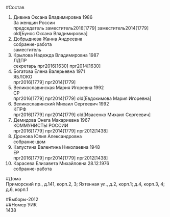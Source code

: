 #Состав  
1. Дивина Оксана Владимировна 1986  
    За женщин России  
    председатель заместитель2016[1779] заместитель2014[1779] old[Бунос Оксана Владимировна]  
2. Добрыднева Жанна Андреевна  
    собрание-работа  
    заместитель  
3. Крылова Надежда Владимировна 1987  
    ЛДПР  
    секретарь прг2016[1630] прг2014[1630]  
4. Богатова Елена Валерьевна 1971  
    ЯБЛОКО  
    прг2016[1779] прг2014[1779]  
5. Великославинская Мария Игоревна 1992  
    СР  
    прг2016[1779] прг2014[1779] old[Евдокимова Мария Игоревна]  
6. Великославинский Михаил Сергеевич 1992  
    КПРФ  
    прг2016[1779] прг2014[1779] old[Ивасенко Михаил Сергеевич]  
7. Демидова Онега Макариевна 1967  
    КОММУНИСТЫ РОССИИ  
    прг2016[1779] прг2014[1779] прг2012[1438]  
8. Дронова Юлия Александровна  
    собрание-дом  
9. Капустина Валентина Николаевна 1948  
    ЕР  
    прг2016[1779] прг2014[1779] прг2012[1438]  
10. Карасева Елизавета Михайловна 28.12.1976  
    собрание-работа  
  
#Дома  
Приморский пр., д.141, корп.2, 3;  Яхтенная ул., д.2, корп.1; д.4, корп.3, 4; д.6, корп.1  
  
#Выборы-2012  
##Номер УИК  
1438  
